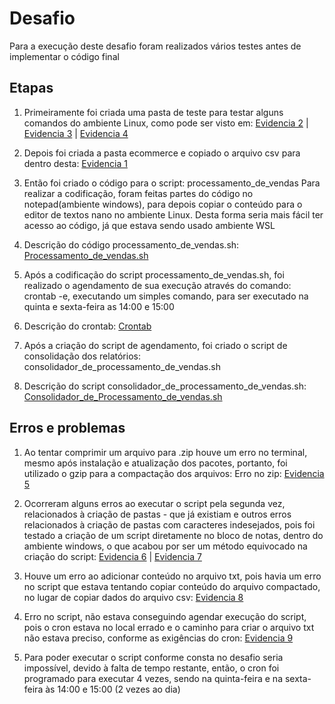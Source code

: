 # Desafio
Para a execução deste desafio foram realizados vários testes antes de implementar o código final

## Etapas

1. Primeiramente foi criada uma pasta de teste para testar alguns comandos do ambiente Linux, como pode ser visto em: [Evidencia 2](../evidencias/Teste_comandos.png)
| [Evidencia 3](../evidencias/Teste_comandos2.png)
| [Evidencia 4](../evidencias/Teste_comandos_txt.png)

2. Depois foi criada a pasta ecommerce e copiado o arquivo csv para dentro desta: [Evidencia 1](../evidencias/Copiando_csv.png)

3. Então foi criado o código para o script: processamento_de_vendas
Para realizar a codificação, foram feitas partes do código no notepad(ambiente windows), para depois copiar o conteúdo para o editor de textos nano no ambiente Linux. Desta forma seria mais fácil ter acesso ao código, já que estava sendo usado ambiente WSL

4. Descrição do código processamento_de_vendas.sh:
[Processamento_de_vendas.sh](../evidencias/Processamento_de_vendas.txt)


5. Após a codificação do script processamento_de_vendas.sh, foi realizado o agendamento de sua execução através do comando: crontab -e, executando um simples comando, para ser executado na quinta e sexta-feira as 14:00 e 15:00

6. Descrição do crontab:
[Crontab](../evidencias/Crontab.txt)

7. Após a criação do script de agendamento, foi criado o script de consolidação dos relatórios: consolidador_de_processamento_de_vendas.sh

8. Descrição do script consolidador_de_processamento_de_vendas.sh:
[Consolidador_de_Processamento_de_vendas.sh](../evidencias/Consolidador_de_processamento_de_vendas.txt)

## Erros e problemas

1. Ao tentar comprimir um arquivo para .zip houve um erro no terminal, mesmo após instalação e atualização dos pacotes, portanto, foi utilizado o gzip para a compactação dos arquivos:
Erro no zip: [Evidencia 5](../evidencias/Erro_zip.png)

2. Ocorreram alguns erros ao executar o script pela segunda vez, relacionados à criação de pastas - que já existiam e outros erros relacionados à criação de pastas com caracteres indesejados, pois foi testado a criação de um script diretamente no bloco de notas, dentro do ambiente windows, o que acabou por ser um método equivocado na criação do script:
[Evidencia 6](../evidencias/Erro_prim_teste.png)
| [Evidencia 7](../evidencias/Erros_prim_teste2.png)

3. Houve um erro ao adicionar conteúdo no arquivo txt, pois havia um erro no script que estava tentando copiar conteúdo do arquivo compactado, no lugar de copiar dados do arquivo csv:
[Evidencia 8](../evidencias/Erro_txt.png)

4. Erro no script, não estava conseguindo agendar execução do script, pois o cron estava no local errado e o caminho para criar o arquivo txt não estava preciso, conforme as exigências do cron:
[Evidencia 9](../evidencias/Erro_cron_txt.png)

5. Para poder executar o script conforme consta no desafio seria impossível, devido à falta de tempo restante, então, o cron foi programado para executar 4 vezes, sendo na quinta-feira e na sexta-feira às 14:00 e 15:00 (2 vezes ao dia)